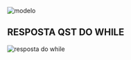 
![modelo](https://user-images.githubusercontent.com/95319831/163745231-647f1e3b-aa33-424e-afb9-835cc50e8e98.png)

## RESPOSTA QST DO WHILE

![resposta do while](https://user-images.githubusercontent.com/95319831/163745876-b2ae9e19-64e1-4aa5-9502-81ed6ff99530.png)
